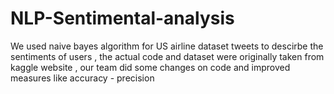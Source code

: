 # NLP-Sentimental-analysis
We used naive bayes algorithm for US airline dataset tweets to descirbe the sentiments of users , the actual code and dataset were originally taken from kaggle website , our team did some changes on code and improved measures like accuracy - precision
